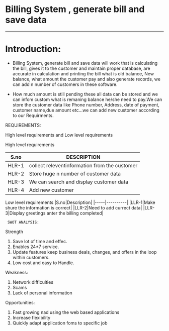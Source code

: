 
 # Billing System , generate bill and save data
 ****
  # Introduction:
  
  * Billing System, generate bill and save data will work that is calculating the bill, gives it to the customer and maintain proper database, are accurate in calculation and printing the bill what is old balance, New balance, what amount the customer pay and also generate records, we can add n number of customers in these software. 
  
  * How much amount is still pending these all data can be stored and we can infom custom what is remaning balance he/she need to pay.We can store the customer data like Phone number, Address, date of payment, customer name,due amount etc...we can add new customer according to our Requirments. 
 
 
  REQUIREMENTS:
  
  High level requirements and Low level requirements
 
 High level requirements
 
 |S.no|DESCRIPTION|
 |---|-----------|
 |HLR-1|collect releventinformation from the customer|
 |HLR-2|Store huge n number of customer data|
 |HLR-3|We can search and display customer data|
 |HLR-4|Add new customer |
 
 Low level requirements
|S.no|Description|
|-----|----------|
|LLR-1|Make shure the information is correct|
|LLR-2|Need to add currect data|
|LLR-3|Display greetings anter the billing completed|
 


   
     SWOT ANALYSIS:
    
    
Strength
 
1. Save lot of time and effec.
2. Enables 24*7 service.
3. Update features keep business deals, changes, and offers in the loop within customers.
4. Low cost and easy to Handle.


Weakness:

1. Network difficulties
2. Scams
3. Lack of personal information

Opportunities:

1. Fast growing nad using the web based applications 
2. Increase flexibility 
3. Quickly adapt application foms to specific job




 
    
  
  
    
 
 
 
 
